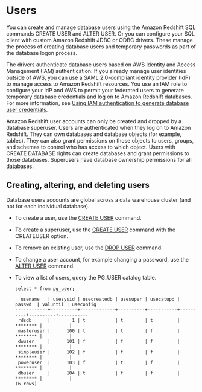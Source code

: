 # Users<a name="r_Users"></a>

You can create and manage database users using the Amazon Redshift SQL commands CREATE USER and ALTER USER\. Or you can configure your SQL client with custom Amazon Redshift JDBC or ODBC drivers\. These manage the process of creating database users and temporary passwords as part of the database logon process\.

The drivers authenticate database users based on AWS Identity and Access Management \(IAM\) authentication\. If you already manage user identities outside of AWS, you can use a SAML 2\.0\-compliant identity provider \(IdP\) to manage access to Amazon Redshift resources\. You use an IAM role to configure your IdP and AWS to permit your federated users to generate temporary database credentials and log on to Amazon Redshift databases\. For more information, see [Using IAM authentication to generate database user credentials](https://docs.aws.amazon.com/redshift/latest/mgmt/generating-user-credentials.html)\. 

Amazon Redshift user accounts can only be created and dropped by a database superuser\. Users are authenticated when they log on to Amazon Redshift\. They can own databases and database objects \(for example, tables\)\. They can also grant permissions on those objects to users, groups, and schemas to control who has access to which object\. Users with CREATE DATABASE rights can create databases and grant permissions to those databases\. Superusers have database ownership permissions for all databases\.

## Creating, altering, and deleting users<a name="r_Users-creatingaltering-and-deleting-users"></a>

Database users accounts are global across a data warehouse cluster \(and not for each individual database\)\. 
+  To create a user, use the [CREATE USER](r_CREATE_USER.md) command\. 
+  To create a superuser, use the [CREATE USER](r_CREATE_USER.md) command with the CREATEUSER option\. 
+ To remove an existing user, use the [DROP USER](r_DROP_USER.md) command\. 
+ To change a user account, for example changing a password, use the [ALTER USER](r_ALTER_USER.md) command\. 
+ To view a list of users, query the PG\_USER catalog table\.

  ```
  select * from pg_user;
  
    usename   | usesysid | usecreatedb | usesuper | usecatupd |  passwd  | valuntil | useconfig
  ------------+----------+-------------+----------+-----------+----------+----------+-----------
   rdsdb      |        1 | t           | t        | t         | ******** |          |
   masteruser |      100 | t           | t        | f         | ******** |          |
   dwuser     |      101 | f           | f        | f         | ******** |          |
   simpleuser |      102 | f           | f        | f         | ******** |          |
   poweruser  |      103 | f           | t        | f         | ******** |          |
   dbuser     |      104 | t           | f        | f         | ******** |          |
  (6 rows)
  ```